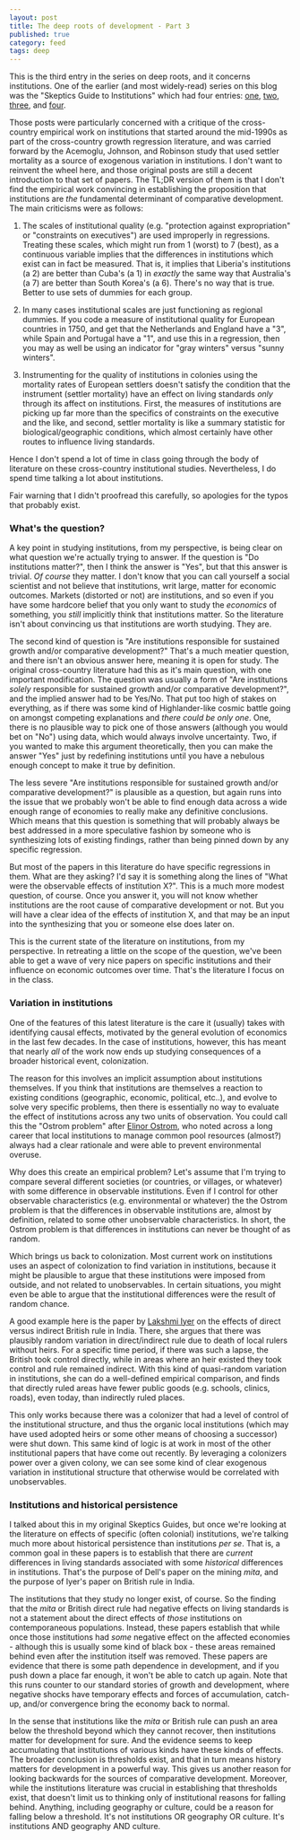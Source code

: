```yaml
---
layout: post
title: The deep roots of development - Part 3
published: true
category: feed
tags: deep
---
```


This is the third entry in the series on deep roots, and it concerns institutions. One of the earlier (and most widely-read) series on this blog was the "Skeptics Guide to Institutions" which had four entries: [one](https://growthecon.com/blog/the-skeptics-guide-to-institutions-part-1/), [two](https://growthecon.com/blog/the-skeptics-guide-to-institutions-part-2/), [three](https://growthecon.com/blog/the-skeptics-guide-to-institutions-part-3/), and [four](https://growthecon.com/blog/the-skeptics-guide-to-institutions-part-4/). 

Those posts were particularly concerned with a critique of the cross-country empirical work on institutions that started around the mid-1990s as part of the cross-country growth regression literature, and was carried forward by the Acemoglu, Johnson, and Robinson study that used settler mortality as a source of exogenous variation in institutions. I don't want to reinvent the wheel here, and those original posts are still a decent introduction to that set of papers. The TL;DR version of them is that I don't find the empirical work convincing in establishing the proposition that institutions are *the* fundamental determinant of comparative development. The main criticisms were as follows:

1. The scales of institutional quality (e.g. "protection against expropriation" or "constraints on executives") are used improperly in regressions. Treating these scales, which might run from 1 (worst) to 7 (best), as a continuous variable implies that the differences in institutions which exist can in fact be measured. That is, it implies that Liberia's institutions (a 2) are better than Cuba's (a 1) in *exactly* the same way that Australia's (a 7) are better than South Korea's (a 6). There's no way that is true. Better to use sets of dummies for each group.

2. In many cases institutional scales are just functioning as regional dummies. If you code a measure of institutional quality for European countries in 1750, and get that the Netherlands and England have a "3", while Spain and Portugal have a "1", and use this in a regression, then you may as well be using an indicator for "gray winters" versus "sunny winters". 

3. Instrumenting for the quality of institutions in colonies using the mortality rates of European settlers doesn't satisfy the condition that the instrument (settler mortality) have an effect on living standards *only* through its affect on institutions. First, the measures of institutions are picking up far more than the specifics of constraints on the executive and the like, and second, settler mortality is like a summary statistic for biological/geographic conditions, which almost certainly have other routes to influence living standards. 

Hence I don't spend a lot of time in class going through the body of literature on these cross-country institutional studies. Nevertheless, I do spend time talking a lot about institutions. 

Fair warning that I didn't proofread this carefully, so apologies for the typos that probably exist. 

### What's the question?
A key point in studying institutions, from my perspective, is being clear on what question we're actually trying to answer. If the question is "Do institutions matter?", then I think the answer is "Yes", but that this answer is trivial. *Of course* they matter. I don't know that you can call yourself a social scientist and not believe that institutions, writ large, matter for economic outcomes. Markets (distorted or not) are institutions, and so even if you have some hardcore belief that you only want to study the *economics* of something, you *still* implicitly think that institutions matter. So the literature isn't about convincing us that institutions are worth studying. They are.

The second kind of question is "Are institutions responsible for sustained growth and/or comparative development?" That's a much meatier question, and there isn't an obvious answer here, meaning it is open for study. The original cross-country literature had this as it's main question, with one important modification. The question was usually a form of "Are institutions *solely* responsible for sustained growth and/or comparative development?", and the implied answer had to be Yes/No. That put too high of stakes on everything, as if there was some kind of Highlander-like cosmic battle going on amongst competing explanations and *there could be only one*. One, there is no plausible way to pick one of those answers (although you would bet on "No") using data, which would always involve uncertainty. Two, if you wanted to make this argument theoretically, then you can make the answer "Yes" just by redefining institutions until you have a nebulous enough concept to make it true by definition.

The less severe "Are institutions responsible for sustained growth and/or comparative development?" is plausible as a question, but again runs into the issue that we probably won't be able to find enough data across a wide enough range of economies to really make any definitive conclusions. Which means that this question is something that will probably always be best addressed in a more speculative fashion by someone who is synthesizing lots of existing findings, rather than being pinned down by any specific regression.

But most of the papers in this literature do have specific regressions in them. What are they asking? I'd say it is something along the lines of "What were the observable effects of institution X?". This is a much more modest question, of course. Once you answer it, you will not know whether institutions are the root cause of comparative development or not. But you will have a clear idea of the effects of institution X, and that may be an input into the synthesizing that you or someone else does later on.

This is the current state of the literature on institutions, from my perspective. In retreating a little on the scope of the question, we've been able to get a wave of very nice papers on specific institutions and their influence on economic outcomes over time. That's the literature I focus on in the class. 

### Variation in institutions
One of the features of this latest literature is the care it (usually) takes with identifying causal effects, motivated by the general evolution of economics in the last few decades. In the case of institutions, however, this has meant that nearly *all* of the work now ends up studying consequences of a broader historical event, colonization.

The reason for this involves an implicit assumption about institutions themselves. If you think that institutions are themselves a reaction to existing conditions (geographic, economic, political, etc..), and evolve to solve very specific problems, then there is essentially no way to evaluate the effect of institutions across any two units of observation. You could call this the "Ostrom problem" after [Elinor Ostrom](https://en.wikipedia.org/wiki/Elinor_Ostrom), who noted across a long career that local institutions to manage common pool resources (almost?) always had a clear rationale and were able to prevent environmental overuse. 

Why does this create an empirical problem? Let's assume that I'm trying to compare several different societies (or countries, or villages, or whatever) with some difference in observable institutions. Even if I control for other observable characteristics (e.g. environmental or whatever) the the Ostrom problem is that the differences in observable institutions are, almost by definition, related to some other unobservable characteristics. In short, the Ostrom problem is that differences in institutions can never be thought of as random. 

Which brings us back to colonization. Most current work on institutions uses an aspect of colonization to find variation in institutions, because it might be plausible to argue that these institutions were imposed from outside, and not related to unobservables. In certain situations, you might even be able to argue that the institutional differences were the result of random chance.

A good example here is the paper by [Lakshmi Iyer](https://ideas.repec.org/a/tpr/restat/v92y2010i4p693-713.html) on the effects of direct versus indirect British rule in India. There, she argues that there was plausibly random variation in direct/indirect rule due to death of local rulers without heirs. For a specific time period, if there was such a lapse, the British took control directly, while in areas where an heir existed they took control and rule remained indirect. With this kind of quasi-random variation in institutions, she can do a well-defined empirical comparison, and finds that directly ruled areas have fewer public goods (e.g. schools, clinics, roads), even today, than indirectly ruled places.

This only works because there was a colonizer that had a level of control of the institutional structure, and thus the organic local institutions (which may have used adopted heirs or some other means of choosing a successor) were shut down. This same kind of logic is at work in most of the other institutional papers that have come out recently. By leveraging a colonizers power over a given colony, we can see some kind of clear exogenous variation in institutional structure that otherwise would be correlated with unobservables.

### Institutions and historical persistence
I talked about this in my original Skeptics Guides, but once we're looking at the literature on effects of specific (often colonial) institutions, we're talking much more about historical persistence than institutions *per se*. That is, a common goal in these papers is to establish that there are *current* differences in living standards associated with some *historical* differences in institutions. That's the purpose of Dell's paper on the mining *mita*, and the purpose of Iyer's paper on British rule in India. 

The institutions that they study no longer exist, of course. So the finding that the *mita* or British direct rule had negative effects on living standards is not a statement about the direct effects of *those* institutions on contemporaneous populations. Instead, these papers establish that while once those institutions had *some* negative effect on the affected economies - although this is usually some kind of black box - these areas remained behind even after the institution itself was removed. These papers are evidence that there is some path dependence in development, and if you push down a place far enough, it won't be able to catch up again. Note that this runs counter to our standard stories of growth and development, where negative shocks have temporary effects and forces of accumulation, catch-up, and/or convergence bring the economy back to normal. 

In the sense that institutions like the *mita* or British rule can push an area below the threshold beyond which they cannot recover, then institutions matter for development for sure. And the evidence seems to keep accumulating that institutions of various kinds have these kinds of effects. The broader conclusion is thresholds exist, and that in turn means history matters for development in a powerful way. This gives us another reason for looking backwards for the sources of comparative development. Moreover, while the institutions literature was crucial in establishing that thresholds exist, that doesn't limit us to thinking only of institutional reasons for falling behind. Anything, including geography or culture, could be a reason for falling below a threshold. It's not institutions OR geography OR culture. It's institutions AND geography AND culture.
